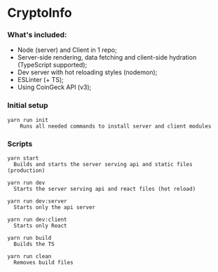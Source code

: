 # CryptoInfo

### What's included:
- Node (server) and Client in 1 repo; 
- Server-side rendering, data fetching and client-side hydration (TypeScript supported);
- Dev server with hot reloading styles (nodemon);
- ESLinter (+ TS);
- Using CoinGeck API (v3);

### Initial setup
    yarn run init
        Runs all needed commands to install server and client modules

### Scripts
    yarn start
      Builds and starts the server serving api and static files (production)

    yarn run dev
      Starts the server serving api and react files (hot reload)

    yarn run dev:server  
      Starts only the api server

    yarn run dev:client
      Starts only React

    yarn run build
      Builds the TS

    yarn run clean
      Removes build files